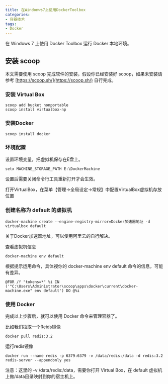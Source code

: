 ```yaml
---
title: 在Windonws7上使用DockerToolbox
categories:
- 容器技术
tags:
- Docker
---
```

在 Windows 7 上使用 Docker Toolbox 运行 Docker 本地环境。

## 安装 scoop
本文需要使用 scoop 完成软件的安装，假设你已经安装好 scoop，如果未安装请参考 [https://scoop.sh/](https://scoop.sh/) 自行完成。

### 安装 Virtual Box

```
scoop add bucket nonportable
scoop install virtualbox-np
```

### 安装Docker

```
scoop install docker
```

### 环境配置
设置环境变量，把虚拟机保存在E盘上。
```
setx MACHINE_STORAGE_PATH E:\DockerMachine
```
设置后需要关闭命令行工具重新打开才会生效。

打开VirtualBox，在菜单【管理->全局设定->常规】中配置VirtualBox虚拟机存放位置

### 创建名称为 default 的虚拟机
```
docker-machine create --engine-registry-mirror=Docker加速器地址 -d virtualbox default
```
关于Docker加速器地址，可以使用阿里云的自行解决。

查看虚拟机信息
```
docker-machine env default
```
根据提示运用命令，具体视你的 docker-machine env default 命令的信息，可能有差异。
```
@FOR /f "tokens=*" %i IN ('"C:\Users\Administrator\scoop\apps\docker\current\docker-machine.exe" env default') DO @%i
```

### 使用 Docker
完成以上步骤后，就可以使用 Docker 命令来管理容器了。

比如我们拉取一个Reids镜像
```
docker pull redis:3.2
```
运行redis镜像
```
docker run --name redis -p 6379:6379 -v /data/redis:/data -d redis:3.2 redis-server --appendonly yes
```
注意：这里的 -v /data/redis:/data，需要你打开 Virtual Box，在 default 虚拟机上做/data目录映射到你的宿主机上。

